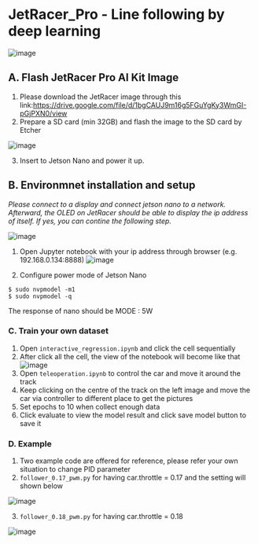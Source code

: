 # JetRacer_Pro - Line following by deep learning
![image](https://github.com/laitathei/JetRacer_Pro/blob/main/Image/view.jpeg)

## A. Flash JetRacer Pro AI Kit Image
1) Please download the JetRacer image through this link:https://drive.google.com/file/d/1bgCAUJ9m16g5FGuYgKy3WmGI-pGjPXN0/view
2) Prepare a SD card (min 32GB) and flash the image to the SD card by Etcher

![image](https://github.com/laitathei/JetRacer_Pro/blob/main/Image/balenaEtcher.png)

3) Insert to Jetson Nano and power it up.

## B. Environmnet installation and setup
*Please connect to a display and connect jetson nano to a network. Afterward, the OLED on JetRacer should be able to display the ip address of itself. If yes, you can contine the following step.*

![image](https://github.com/laitathei/JetRacer_Pro/blob/main/Image/pin.jpeg)

1) Open Jupyter notebook with your ip address through browser (e.g. 192.168.0.134:8888)
![image](https://github.com/laitathei/JetRacer_Pro/blob/main/Image/notebook.png)

2) Configure power mode of Jetson Nano
```
$ sudo nvpmodel -m1
$ sudo nvpmodel -q
```
The response of nano should be MODE : 5W

### C. Train your own dataset
1) Open ```interactive_regression.ipynb``` and click the cell sequentially
2) After click all the cell, the view of the notebook will become like that
![image](https://github.com/laitathei/JetRacer_Pro/blob/main/Image/shown.png)
3) Open ```teleoperation.ipynb``` to control the car and move it around the track
4) Keep clicking on the centre of the track on the left image and move the car via controller to different place to get the pictures
5) Set epochs to 10 when collect enough data
6) Click evaluate to view the model result and click save model button to save it

### D. Example
1) Two example code are offered for reference, please refer your own situation to change PID parameter
2) ```follower_0.17_pwm.py``` for having car.throttle = 0.17 and the setting will shown below

![image](https://github.com/laitathei/JetRacer_Pro/blob/main/Image/0.17_pwm.jpeg)

3) ```follower_0.18_pwm.py``` for having car.throttle = 0.18


![image](https://github.com/laitathei/JetRacer_Pro/blob/main/Image/0.18_pwm.jpeg)
